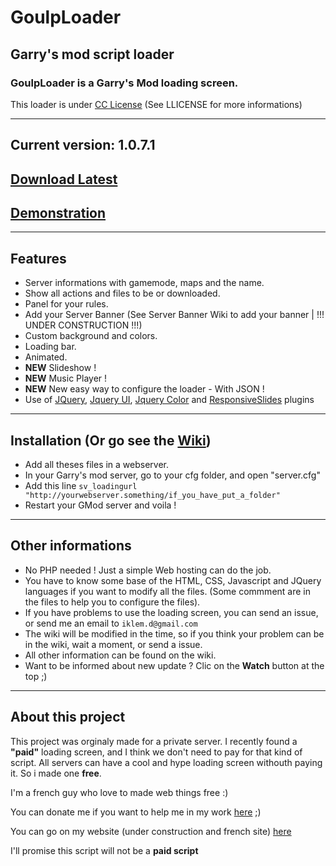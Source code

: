 # GoulpLoader
## Garry's mod script loader

### GoulpLoader is a Garry's Mod loading screen.

This loader is under [CC License](http://creativecommons.org/licenses/by-nc/4.0/) (See LLICENSE for more informations)

---
## Current version: 1.0.7.1
## [Download Latest](https://github.com/Multigaming-community/GoulpLoader/releases/latest)
## [Demonstration](http://iklem.livehost.fr/goulploader-demo/)


---
## Features
* Server informations with gamemode, maps and the name.
* Show all actions and files to be or downloaded.
* Panel for your rules.
* Add your Server Banner (See Server Banner Wiki to add your banner | !!! UNDER CONSTRUCTION !!!)
* Custom background and colors.
* Loading bar.
* Animated.
* __NEW__ Slideshow !
* __NEW__ Music Player !
* __NEW__ New easy way to configure the loader - With JSON !
* Use of [JQuery](http://jquery.com/), [Jquery UI](http://jqueryui.com/), [Jquery Color](https://github.com/jquery/jquery-color) and [ResponsiveSlides](http://responsiveslides.com/) plugins


---
## Installation (Or go see the [Wiki](https://github.com/Licorne-team/GoulpLoader/wiki))
* Add all theses files in a webserver.
* In your Garry's mod server, go to your cfg folder, and open "server.cfg"
* Add this line `sv_loadingurl "http://yourwebserver.something/if_you_have_put_a_folder"`
* Restart your GMod server and voila !

---
## Other informations
* No PHP needed ! Just a simple Web hosting can do the job.
* You have to know some base of the HTML, CSS, Javascript and JQuery languages if you want to modify all the files. (Some commment are in the files to help you to configure the files).
* If you have problems to use the loading screen, you can send an issue, or send me an email to `iklem.d@gmail.com`
* The wiki will be modified in the time, so if you think your problem can be in the wiki, wait a moment, or send a issue.
* All other information can be found on the wiki.
* Want to be informed about new update ? Clic on the **Watch** button at the top ;)

---
## About this project
This project was orginaly made for a private server. I recently found a **"paid"** loading screen, and I think we don't need to pay for that kind of script. All servers can have a cool and hype loading screen withouth paying it. So i made one **free**.

I'm a french guy who love to made web things free :)

You can donate me if you want to help me in my work  [here](https://www.paypal.com/cgi-bin/webscr?cmd=_s-xclick&hosted_button_id=WAAU3DKXJXFR6) ;)

You can go on my website (under construction and french site) [here](http://iklem.livehost.fr)

I'll promise this script will not be a **paid script**
